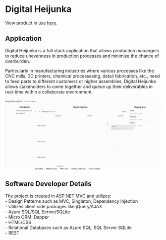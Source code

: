 # Digital Heijunka
View product in use [here](https://digitalheijunkatest1.azurewebsites.net/).

## Application
Digital Heijunka is a full stack application that allows production manangers to reduce unevenness in production processes and minimize the chance of overburden.

Particularly in manufacturing industries where various processes like the CNC mills, 3D printers, chemical processesing, detail fabrication, etc., need to feed parts to different customers or higher assemblies, Digital Heijunka allows stakeholders to come together and queue up their deliverables in real-time within a collaborate environment.

![DigitalHeijunka](https://github.com/Sunnigen/HeijunkaDashboardApp/blob/master/DesignDocuments/progress-02272022.gif)

## Software Developer Details
The project is created in ASP.NET MVC and utilizes:  
    - Design Patterns such as MVC, Singleton, Dependency Injection  
    - Utilizes client side packages like jQuery/AJAX  
    - Azure SQL/SQL Server/SQLite  
    - Micro ORM: Dapper  
    - HTML/CSS  
    - Relational Databases such as Azure SQL, SQL Server SQLite  
    - REST  
	
